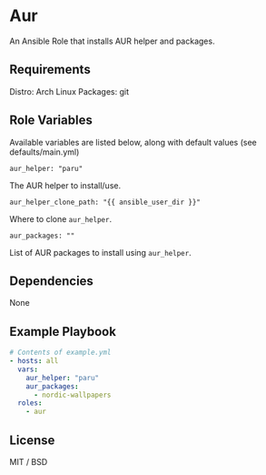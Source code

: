 Aur
===

An Ansible Role that installs AUR helper and packages.

Requirements
------------

Distro: Arch Linux
Packages: git

Role Variables
--------------

Available variables are listed below, along with default values (see defaults/main.yml)

    aur_helper: "paru"

The AUR helper to install/use.

    aur_helper_clone_path: "{{ ansible_user_dir }}"

Where to clone `aur_helper`.

    aur_packages: ""

List of AUR packages to install using `aur_helper`.

Dependencies
------------

None

Example Playbook
----------------

```yaml
# Contents of example.yml
- hosts: all
  vars:
    aur_helper: "paru"
    aur_packages:
      - nordic-wallpapers
  roles:
    - aur
```

License
-------

MIT / BSD
